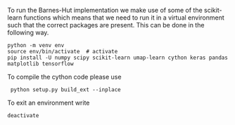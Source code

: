 To run the Barnes-Hut implementation we make use of some of the scikit-learn functions which means that we need to run it in a virtual environment such that the correct packages are present. This can be done in the following way. 

```
python -m venv env
source env/bin/activate  # activate
pip install -U numpy scipy scikit-learn umap-learn cython keras pandas matplotlib tensorflow
```
To compile the cython code please use 
```
 python setup.py build_ext --inplace
```

To exit an environment write 
````
deactivate
````